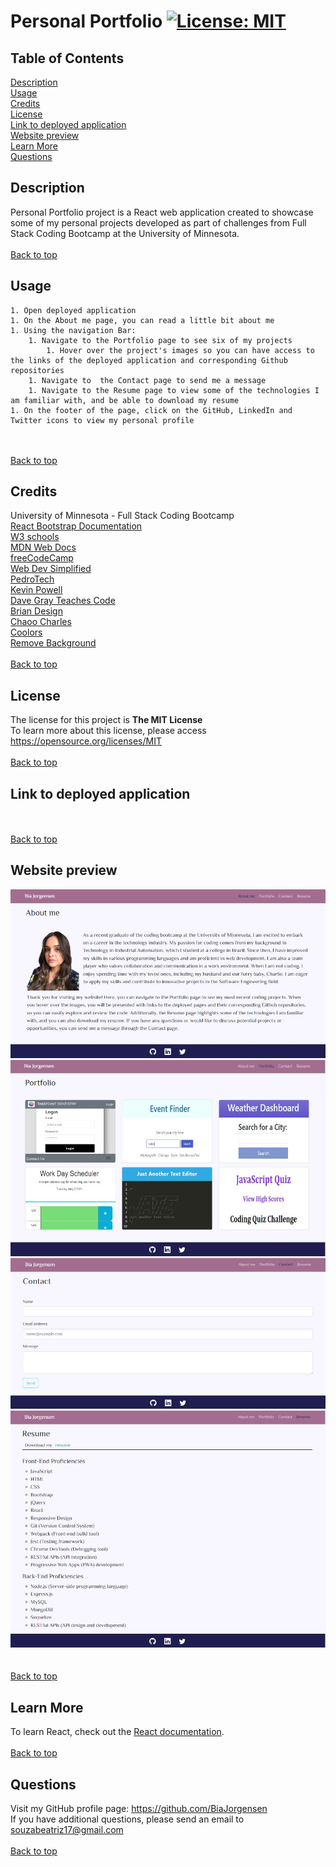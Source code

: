 # Personal Portfolio [![License: MIT](https://img.shields.io/badge/License-MIT-yellow.svg)](https://opensource.org/licenses/MIT)

## Table of Contents
  [Description](#description)<br>
  [Usage](#usage)<br>
  [Credits](#credits)<br>
  [License](#license)<br>
  [Link to deployed application](#link-to-deployed-application)<br>
  [Website preview](#website-preview)<br>
  [Learn More](#learn-more)<br>
  [Questions](#questions)

## Description
Personal Portfolio project is a React web application created to showcase some of my personal projects developed as part of challenges from Full Stack Coding Bootcamp at the University of Minnesota.
<br><br>
[Back to top](#personal-portfolio-)

## Usage

    1. Open deployed application
    1. On the About me page, you can read a little bit about me
    1. Using the navigation Bar:
        1. Navigate to the Portfolio page to see six of my projects
            1. Hover over the project's images so you can have access to the links of the deployed application and corresponding Github repositories 
        1. Navigate to  the Contact page to send me a message
        1. Navigate to the Resume page to view some of the technologies I am familiar with, and be able to download my resume
    1. On the footer of the page, click on the GitHub, LinkedIn and Twitter icons to view my personal profile
<br><br>
[Back to top](#personal-portfolio-)
 
## Credits

University of Minnesota - Full Stack Coding Bootcamp<br>
[React Bootstrap Documentation](https://react-bootstrap.netlify.app/)<br>
[W3 schools](https://www.w3schools.com/)<br>
[MDN Web Docs](https://developer.mozilla.org/en-US/)<br>
[freeCodeCamp](https://www.freecodecamp.org/)<br>
[Web Dev Simplified](https://www.youtube.com/@WebDevSimplified)<br>
[PedroTech](https://www.youtube.com/@PedroTechnologies)<br>
[Kevin Powell](https://www.youtube.com/@KevinPowell)<br>
[Dave Gray Teaches Code](https://www.youtube.com/@DaveGrayTeachesCode)<br>
[Brian Design](https://www.youtube.com/@briandesign)<br>
[Chaoo Charles](https://www.youtube.com/@ChaooCharles)<br>
[Coolors](https://coolors.co/)<br>
[Remove Background](https://www.remove.bg/)
<br><br>
[Back to top](#personal-portfolio-)

## License

The license for this project is **The MIT License**<br>
To learn more about this license, please access https://opensource.org/licenses/MIT
<br><br>
[Back to top](#personal-portfolio-)

## Link to deployed application


<br><br>
[Back to top](#personal-portfolio-)

## Website preview

<kbd>![personal-portfolio-Homepage](./assets/screenshots/main-page.JPG)</kbd><br>
<kbd>![personal-portfolio-Portfolio](./assets/screenshots/portfolio-page.JPG)</kbd><br>
<kbd>![personal-portfolio-Contact](./assets/screenshots/contact-page.JPG)</kbd><br>
<kbd>![personal-portfolio-Resume](./assets/screenshots/resume-page.JPG)</kbd><br>
<br><br>
[Back to top](#personal-portfolio-)

## Learn More

To learn React, check out the [React documentation](https://reactjs.org/).
<br><br>
[Back to top](#personal-portfolio-)

## Questions
Visit my GitHub profile page: https://github.com/BiaJorgensen<br>
If you have additional questions, please send an email to souzabeatriz17@gmail.com
<br><br>
[Back to top](#personal-portfolio-)